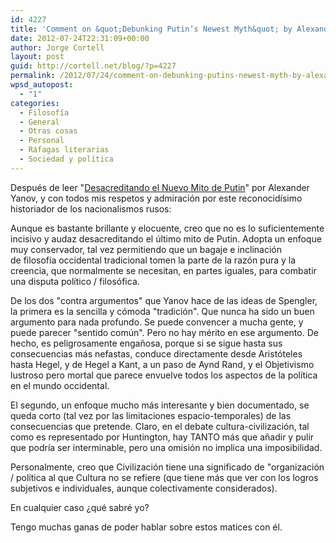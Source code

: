 ```yaml
---
id: 4227
title: 'Comment on &quot;Debunking Putin‘s Newest Myth&quot; by Alexander Yanov'
date: 2012-07-24T22:31:09+00:00
author: Jorge Cortell
layout: post
guid: http://cortell.net/blog/?p=4227
permalink: /2012/07/24/comment-on-debunking-putins-newest-myth-by-alexander-yanov/
wpsd_autopost:
  - "1"
categories:
  - Filosofí­a
  - General
  - Otras cosas
  - Personal
  - Ráfagas literarias
  - Sociedad y polí­tica
---
```

Después de leer "<a title="http://www.imrussia.org/index.php?option=com_content&view=article&id=268&Itemid=81&lang=en" href="http://www.imrussia.org/index.php?option=com_content&view=article&id=268&Itemid=81&lang=en" target="_blank">Desacreditando el Nuevo Mito de Putin</a>" por Alexander Yanov, y con todos mis respetos y admiración por este reconocidísimo historiador de los nacionalismos rusos:

Aunque es bastante brillante y elocuente, creo que no es lo suficientemente incisivo y audaz desacreditando el último mito de Putin. Adopta un enfoque muy conservador, tal vez permitiendo que un bagaje e inclinación de filosofía occidental tradicional tomen la parte de la razón pura y la creencia, que normalmente se necesitan, en partes iguales, para combatir una disputa político / filosófica.

De los dos "contra argumentos" que Yanov hace de las ideas de Spengler, la primera es la sencilla y cómoda "tradición". Que nunca ha sido un buen argumento para nada profundo. Se puede convencer a mucha gente, y puede parecer "sentido común". Pero no hay mérito en ese argumento. De hecho, es peligrosamente engañosa, porque si se sigue hasta sus consecuencias más nefastas, conduce directamente desde Aristóteles hasta Hegel, y de Hegel a Kant, a un paso de Aynd Rand, y el Objetivismo lustroso pero mortal que parece envuelve todos los aspectos de la política en el mundo occidental.

El segundo, un enfoque mucho más interesante y bien documentado, se queda corto (tal vez por las limitaciones espacio-temporales) de las consecuencias que pretende. Claro, en el debate cultura-civilización, tal como es representado por Huntington, hay TANTO más que añadir y pulir que podría ser interminable, pero una omisión no implica una imposibilidad.

Personalmente, creo que Civilización tiene una significado de "organización / política al que Cultura no se refiere (que tiene más que ver con los logros subjetivos e individuales, aunque colectivamente considerados).

En cualquier caso ¿qué sabré yo?

Tengo muchas ganas de poder hablar sobre estos matices con él.